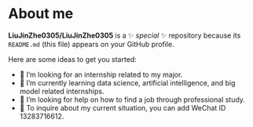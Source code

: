 # About me


**LiuJinZhe0305/LiuJinZhe0305** is a ✨ _special_ ✨ repository because its `README.md` (this file) appears on your GitHub profile.

Here are some ideas to get you started:

- 🔭 I’m looking for an internship related to my major.
- 🌱 I’m currently learning data science, artificial intelligence, and big model related internships.
- 🤔 I’m looking for help on how to find a job through professional study.
- 💬 To inquire about my current situation, you can add WeChat ID 13283716612.


